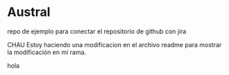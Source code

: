 # Austral

repo de ejemplo para conectar el repositorio de github con jira

CHAU
Estoy haciendo una modificacion en el archivo readme para mostrar la modificación en mi rama.

hola

